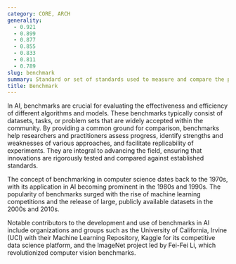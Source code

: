 ```yaml
---
category: CORE, ARCH
generality:
  - 0.921
  - 0.899
  - 0.877
  - 0.855
  - 0.833
  - 0.811
  - 0.789
slug: benchmark
summary: Standard or set of standards used to measure and compare the performance of algorithms, models, or systems.
title: Benchmark
---
```


In AI, benchmarks are crucial for evaluating the effectiveness and efficiency of different algorithms and models. These benchmarks typically consist of datasets, tasks, or problem sets that are widely accepted within the community. By providing a common ground for comparison, benchmarks help researchers and practitioners assess progress, identify strengths and weaknesses of various approaches, and facilitate replicability of experiments. They are integral to advancing the field, ensuring that innovations are rigorously tested and compared against established standards.

The concept of benchmarking in computer science dates back to the 1970s, with its application in AI becoming prominent in the 1980s and 1990s. The popularity of benchmarks surged with the rise of machine learning competitions and the release of large, publicly available datasets in the 2000s and 2010s.

Notable contributors to the development and use of benchmarks in AI include organizations and groups such as the University of California, Irvine (UCI) with their Machine Learning Repository, Kaggle for its competitive data science platform, and the ImageNet project led by Fei-Fei Li, which revolutionized computer vision benchmarks.
